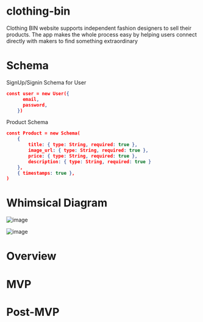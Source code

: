 # clothing-bin
Clothing BIN website supports independent fashion designers to sell their products. The app makes the whole process easy by helping users connect directly with makers to find something extraordinary

# Schema


SignUp/Signin Schema for User
```JSON
const user = new User({
      email,
      password,
    })
```
    
Product Schema
```JSON
const Product = new Schema(
    {
        title: { type: String, required: true },
        image_url: { type: String, required: true },
        price: { type: String, required: true },
        description: { type: String, required: true }
    },
    { timestamps: true },
)
```

# Whimsical Diagram

![image](https://user-images.githubusercontent.com/84349667/126210996-d7639675-c9bc-4ded-872a-9a977c9a0904.png)

![image](https://user-images.githubusercontent.com/84349667/126211673-b4cfc1ae-6a4e-4f22-8ac0-074fd7111938.png)


# Overview
# MVP
# Post-MVP
